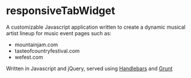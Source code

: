 # responsiveTabWidget

A customizable Javascript application written to create a dynamic musical artist lineup for music event pages such as:

* mountainjam.com
* tasteofcountryfestival.com
* wefest.com

Written in Javascript and jQuery, served using [Handlebars](http://handlebarsjs.com/) and [Grunt](https://gruntjs.com/)